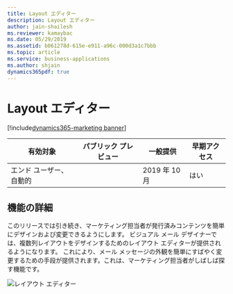 ```yaml
---
title: Layout エディター
description: Layout エディター
author: jain-shailesh
ms.reviewer: kamaybac
ms.date: 05/29/2019
ms.assetid: b061278d-615e-e911-a96c-000d3a1c7bbb
ms.topic: article
ms.service: business-applications
ms.author: shjain
dynamics365pdf: true
---
```

# <a name="layout-editor"></a>Layout エディター
[!include[dynamics365-marketing banner](../includes/dynamics365-marketing.md)]

| 有効対象    |  パブリック プレビュー | 一般提供 | 早期アクセス |
| ---------- | ---------- |---------- |---------- |
|エンド ユーザー、自動的|| 2019 年 10 月|はい |






## <a name="feature-details"></a>機能の詳細
<!--feature detail start -->
このリリースでは引き続き、マーケティング担当者が発行済みコンテンツを簡単にデザインおよび変更できるようにします。 ビジュアル メール デザイナーでは、複数列レイアウトをデザインするためのレイアウト エディターが提供されるようになります。 これにより、メール メッセージの外観を簡単にすばやく変更するための手段が提供されます。これは、マーケティング担当者がしばしば探す機能です。
<!--feature detail end -->

![レイアウト エディター](media/layout-editor.png "レイアウト エディター")
<!-- Picture 1 -->










